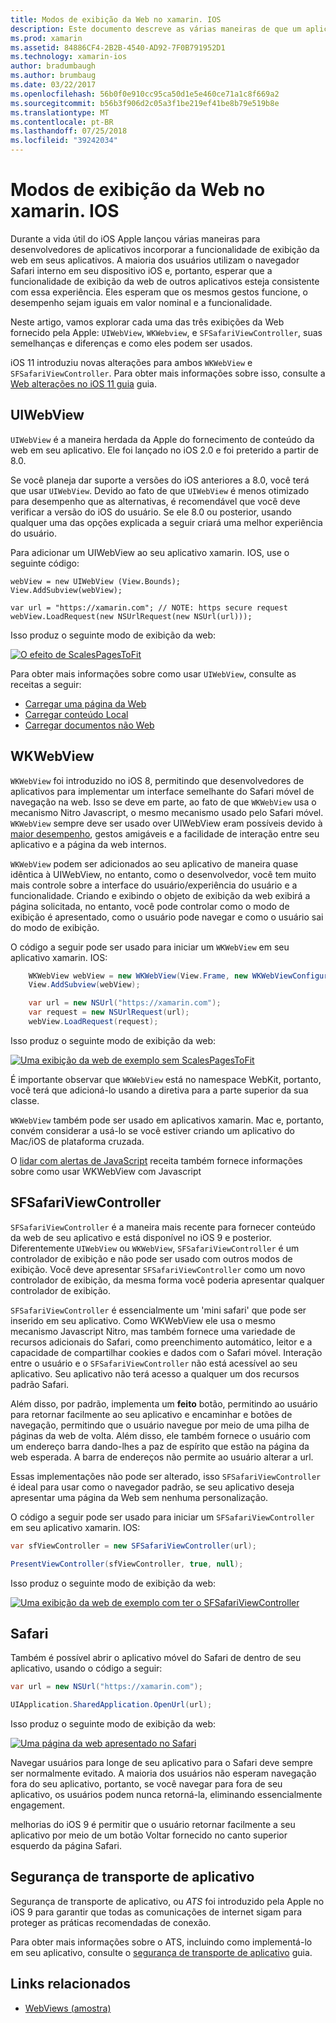 ```yaml
---
title: Modos de exibição da Web no xamarin. IOS
description: Este documento descreve as várias maneiras de que um aplicativo xamarin. IOS pode exibir o conteúdo da web. Ele aborda UIWebView, WKWebView, ter o SFSafariViewController, Safari e segurança de transporte de aplicativo.
ms.prod: xamarin
ms.assetid: 84886CF4-2B2B-4540-AD92-7F0B791952D1
ms.technology: xamarin-ios
author: bradumbaugh
ms.author: brumbaug
ms.date: 03/22/2017
ms.openlocfilehash: 56b0f0e910cc95ca50d1e5e460ce71a1c8f669a2
ms.sourcegitcommit: b56b3f906d2c05a3f1be219ef41be8b79e519b8e
ms.translationtype: MT
ms.contentlocale: pt-BR
ms.lasthandoff: 07/25/2018
ms.locfileid: "39242034"
---
```

# <a name="web-views-in-xamarinios"></a>Modos de exibição da Web no xamarin. IOS

Durante a vida útil do iOS Apple lançou várias maneiras para desenvolvedores de aplicativos incorporar a funcionalidade de exibição da web em seus aplicativos. A maioria dos usuários utilizam o navegador Safari interno em seu dispositivo iOS e, portanto, esperar que a funcionalidade de exibição da web de outros aplicativos esteja consistente com essa experiência. Eles esperam que os mesmos gestos funcione, o desempenho sejam iguais em valor nominal e a funcionalidade.

Neste artigo, vamos explorar cada uma das três exibições da Web fornecido pela Apple: `UIWebView`, `WKWebview`, e `SFSafariViewController`, suas semelhanças e diferenças e como eles podem ser usados. 

iOS 11 introduziu novas alterações para ambos `WKWebView` e `SFSafariViewController`. Para obter mais informações sobre isso, consulte a [Web alterações no iOS 11 guia](~/ios/platform/introduction-to-ios11/web.md) guia.

## <a name="uiwebview"></a>UIWebView

`UIWebView` é a maneira herdada da Apple do fornecimento de conteúdo da web em seu aplicativo. Ele foi lançado no iOS 2.0 e foi preterido a partir de 8.0.

Se você planeja dar suporte a versões do iOS anteriores a 8.0, você terá que usar `UIWebView`. Devido ao fato de que `UIWebView` é menos otimizado para desempenho que as alternativas, é recomendável que você deve verificar a versão do iOS do usuário. Se ele 8.0 ou posterior, usando qualquer uma das opções explicada a seguir criará uma melhor experiência do usuário.
 
Para adicionar um UIWebView ao seu aplicativo xamarin. IOS, use o seguinte código:
 
```
webView = new UIWebView (View.Bounds);
View.AddSubview(webView);

var url = "https://xamarin.com"; // NOTE: https secure request
webView.LoadRequest(new NSUrlRequest(new NSUrl(url)));
```

Isso produz o seguinte modo de exibição da web:

[![](uiwebview-images/webview.png "O efeito de ScalesPagesToFit")](uiwebview-images/webview.png#lightbox)

Para obter mais informações sobre como usar `UIWebView`, consulte as receitas a seguir:


- [Carregar uma página da Web](https://github.com/xamarin/recipes/tree/master/Recipes/ios/content_controls/web_view/load_a_web_page)
- [Carregar conteúdo Local](https://github.com/xamarin/recipes/tree/master/Recipes/ios/content_controls/web_view/load_local_content)
- [Carregar documentos não Web](https://github.com/xamarin/recipes/tree/master/Recipes/ios/content_controls/web_view/load_non-web_documents)

## <a name="wkwebview"></a>WKWebView

`WKWebView` foi introduzido no iOS 8, permitindo que desenvolvedores de aplicativos para implementar um interface semelhante do Safari móvel de navegação na web. Isso se deve em parte, ao fato de que `WKWebView` usa o mecanismo Nitro Javascript, o mesmo mecanismo usado pelo Safari móvel. `WKWebView` sempre deve ser usado over UIWebView eram possíveis devido à [maior desempenho](http://blog.initlabs.com/post/100113463211/wkwebview-vs-uiwebview), gestos amigáveis e a facilidade de interação entre seu aplicativo e a página da web internos.
  
`WKWebView` podem ser adicionados ao seu aplicativo de maneira quase idêntica à UIWebView, no entanto, como o desenvolvedor, você tem muito mais controle sobre a interface do usuário/experiência do usuário e a funcionalidade. Criando e exibindo o objeto de exibição da web exibirá a página solicitada, no entanto, você pode controlar como o modo de exibição é apresentado, como o usuário pode navegar e como o usuário sai do modo de exibição.  

O código a seguir pode ser usado para iniciar um `WKWebView` em seu aplicativo xamarin. IOS:

```csharp
    WKWebView webView = new WKWebView(View.Frame, new WKWebViewConfiguration());
    View.AddSubview(webView);

    var url = new NSUrl("https://xamarin.com");
    var request = new NSUrlRequest(url);
    webView.LoadRequest(request);
```

Isso produz o seguinte modo de exibição da web:

[![](uiwebview-images/wkwebview.png "Uma exibição da web de exemplo sem ScalesPagesToFit")](uiwebview-images/wkwebview.png#lightbox)

É importante observar que `WKWebView` está no namespace WebKit, portanto, você terá que adicioná-lo usando a diretiva para a parte superior da sua classe.

`WKWebView` também pode ser usado em aplicativos xamarin. Mac e, portanto, convém considerar a usá-lo se você estiver criando um aplicativo do Mac/iOS de plataforma cruzada.

O [lidar com alertas de JavaScript](https://github.com/xamarin/recipes/tree/master/Recipes/ios/content_controls/web_view/handle_javascript_alerts) receita também fornece informações sobre como usar WKWebView com Javascript

<a name="safariviewcontroller" />

## <a name="sfsafariviewcontroller"></a>SFSafariViewController
 
 `SFSafariViewController` é a maneira mais recente para fornecer conteúdo da web de seu aplicativo e está disponível no iOS 9 e posterior. Diferentemente `UIWebView` ou `WKWebView`, `SFSafariViewController` é um controlador de exibição e não pode ser usado com outros modos de exibição. Você deve apresentar `SFSafariViewController` como um novo controlador de exibição, da mesma forma você poderia apresentar qualquer controlador de exibição.
 
 `SFSafariViewController` é essencialmente um 'mini safari' que pode ser inserido em seu aplicativo. Como WKWebView ele usa o mesmo mecanismo Javascript Nitro, mas também fornece uma variedade de recursos adicionais do Safari, como preenchimento automático, leitor e a capacidade de compartilhar cookies e dados com o Safari móvel. Interação entre o usuário e o `SFSafariViewController` não está acessível ao seu aplicativo. Seu aplicativo não terá acesso a qualquer um dos recursos padrão Safari.
 
Além disso, por padrão, implementa um **feito** botão, permitindo ao usuário para retornar facilmente ao seu aplicativo e encaminhar e botões de navegação, permitindo que o usuário navegue por meio de uma pilha de páginas da web de volta. Além disso, ele também fornece o usuário com um endereço barra dando-lhes a paz de espírito que estão na página da web esperada. A barra de endereços não permite ao usuário alterar a url. 

Essas implementações não pode ser alterado, isso `SFSafariViewController` é ideal para usar como o navegador padrão, se seu aplicativo deseja apresentar uma página da Web sem nenhuma personalização.

O código a seguir pode ser usado para iniciar um `SFSafariViewController` em seu aplicativo xamarin. IOS:

```csharp
var sfViewController = new SFSafariViewController(url);

PresentViewController(sfViewController, true, null);
```

Isso produz o seguinte modo de exibição da web:

[![](uiwebview-images/sfsafariviewcontroller.png "Uma exibição da web de exemplo com ter o SFSafariViewController")](uiwebview-images/sfsafariviewcontroller.png#lightbox)

## <a name="safari"></a>Safari

Também é possível abrir o aplicativo móvel do Safari de dentro de seu aplicativo, usando o código a seguir:

```csharp
var url = new NSUrl("https://xamarin.com");

UIApplication.SharedApplication.OpenUrl(url);

```

Isso produz o seguinte modo de exibição da web:

[![](uiwebview-images/safari.png "Uma página da web apresentado no Safari")](uiwebview-images/safari.png#lightbox)

Navegar usuários para longe de seu aplicativo para o Safari deve sempre ser normalmente evitado. A maioria dos usuários não esperam navegação fora do seu aplicativo, portanto, se você navegar para fora de seu aplicativo, os usuários podem nunca retorná-la, eliminando essencialmente engagement.

melhorias do iOS 9 é permitir que o usuário retornar facilmente a seu aplicativo por meio de um botão Voltar fornecido no canto superior esquerdo da página Safari.

## <a name="app-transport-security"></a>Segurança de transporte de aplicativo

Segurança de transporte de aplicativo, ou *ATS* foi introduzido pela Apple no iOS 9 para garantir que todas as comunicações de internet sigam para proteger as práticas recomendadas de conexão.

Para obter mais informações sobre o ATS, incluindo como implementá-lo em seu aplicativo, consulte o [segurança de transporte de aplicativo](~/ios/app-fundamentals/ats.md) guia.

## <a name="related-links"></a>Links relacionados

- [WebViews (amostra)](https://developer.xamarin.com/samples/monotouch/WebView/)
